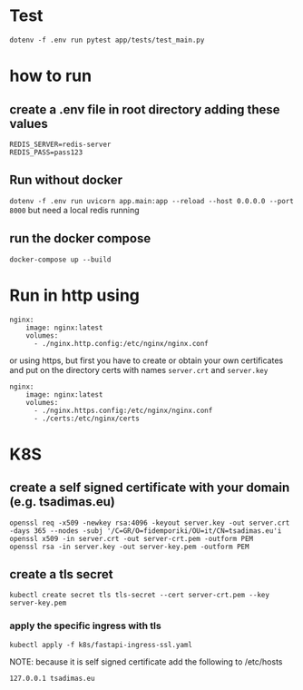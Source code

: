 # Test
``dotenv -f .env run pytest app/tests/test_main.py``


# how to run
## create a .env file in root directory adding these values
```
REDIS_SERVER=redis-server
REDIS_PASS=pass123
```
## Run without docker
``dotenv -f .env run uvicorn app.main:app --reload --host 0.0.0.0 --port 8000``
but need a local redis running


## run the docker compose
``docker-compose up --build``

# Run in http using 
```
nginx:
    image: nginx:latest
    volumes:
      - ./nginx.http.config:/etc/nginx/nginx.conf
```
or using https, but first you have to create or obtain your own certificates and put on the directory certs with names ``server.crt`` and ``server.key``

```
nginx:
    image: nginx:latest
    volumes:
      - ./nginx.https.config:/etc/nginx/nginx.conf
      - ./certs:/etc/nginx/certs
```

# K8S

## create a self signed certificate with your domain (e.g. tsadimas.eu)
```
openssl req -x509 -newkey rsa:4096 -keyout server.key -out server.crt -days 365 --nodes -subj '/C=GR/O=fidemporiki/OU=it/CN=tsadimas.eu'i
openssl x509 -in server.crt -out server-crt.pem -outform PEM
openssl rsa -in server.key -out server-key.pem -outform PEM
 ```
## create a tls secret
```
kubectl create secret tls tls-secret --cert server-crt.pem --key server-key.pem
```
### apply the specific ingress with tls
```
kubectl apply -f k8s/fastapi-ingress-ssl.yaml
```
NOTE: because it is self signed certificate add the following to /etc/hosts
```
127.0.0.1 tsadimas.eu
```
